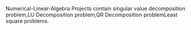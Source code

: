 Numerical-Linear-Algebra Projects contain singular value decomposition problem,LU Decomposition problem,QR Decomposition problemLeast square problems.

